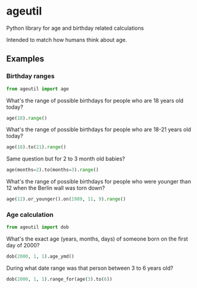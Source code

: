 # ageutil
Python library for age and birthday related calculations

Intended to match how humans think about age.

## Examples

### Birthday ranges

```python
from ageutil import age
```

What's the range of possible birthdays for people who are 18 years old today?

```python
age(18).range()
```

What's the range of possible birthdays for people who are 18-21 years old today?

```python
age(18).to(21).range()
```

Same question but for 2 to 3 month old babies?

```python
age(months=2).to(months=3).range()
```

What's the range of possible birthdays for people who were younger than 12 when the Berlin wall was torn down?

```python
age(12).or_younger().on(1989, 11, 9).range()
```


### Age calculation

```python
from ageutil import dob
```

What's the exact age (years, months, days) of someone born on the first day of 2000?

```python
dob(2000, 1, 1).age_ymd()
```

During what date range was that person between 3 to 6 years old?

```python
dob(2000, 1, 1).range_for(age(3).to(6))
```

